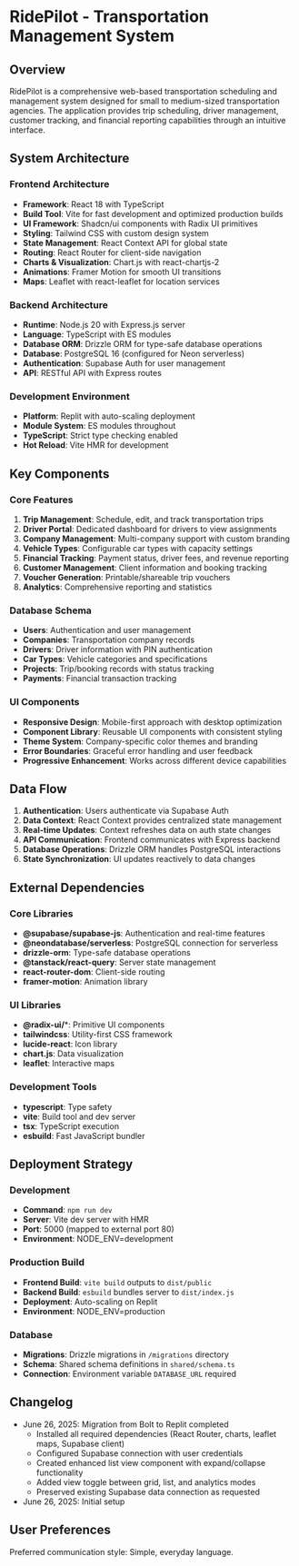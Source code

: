 # RidePilot - Transportation Management System

## Overview

RidePilot is a comprehensive web-based transportation scheduling and management system designed for small to medium-sized transportation agencies. The application provides trip scheduling, driver management, customer tracking, and financial reporting capabilities through an intuitive interface.

## System Architecture

### Frontend Architecture
- **Framework**: React 18 with TypeScript
- **Build Tool**: Vite for fast development and optimized production builds
- **UI Framework**: Shadcn/ui components with Radix UI primitives
- **Styling**: Tailwind CSS with custom design system
- **State Management**: React Context API for global state
- **Routing**: React Router for client-side navigation
- **Charts & Visualization**: Chart.js with react-chartjs-2
- **Animations**: Framer Motion for smooth UI transitions
- **Maps**: Leaflet with react-leaflet for location services

### Backend Architecture
- **Runtime**: Node.js 20 with Express.js server
- **Language**: TypeScript with ES modules
- **Database ORM**: Drizzle ORM for type-safe database operations
- **Database**: PostgreSQL 16 (configured for Neon serverless)
- **Authentication**: Supabase Auth for user management
- **API**: RESTful API with Express routes

### Development Environment
- **Platform**: Replit with auto-scaling deployment
- **Module System**: ES modules throughout
- **TypeScript**: Strict type checking enabled
- **Hot Reload**: Vite HMR for development

## Key Components

### Core Features
1. **Trip Management**: Schedule, edit, and track transportation trips
2. **Driver Portal**: Dedicated dashboard for drivers to view assignments
3. **Company Management**: Multi-company support with custom branding
4. **Vehicle Types**: Configurable car types with capacity settings
5. **Financial Tracking**: Payment status, driver fees, and revenue reporting
6. **Customer Management**: Client information and booking tracking
7. **Voucher Generation**: Printable/shareable trip vouchers
8. **Analytics**: Comprehensive reporting and statistics

### Database Schema
- **Users**: Authentication and user management
- **Companies**: Transportation company records
- **Drivers**: Driver information with PIN authentication
- **Car Types**: Vehicle categories and specifications
- **Projects**: Trip/booking records with status tracking
- **Payments**: Financial transaction tracking

### UI Components
- **Responsive Design**: Mobile-first approach with desktop optimization
- **Component Library**: Reusable UI components with consistent styling
- **Theme System**: Company-specific color themes and branding
- **Error Boundaries**: Graceful error handling and user feedback
- **Progressive Enhancement**: Works across different device capabilities

## Data Flow

1. **Authentication**: Users authenticate via Supabase Auth
2. **Data Context**: React Context provides centralized state management
3. **Real-time Updates**: Context refreshes data on auth state changes
4. **API Communication**: Frontend communicates with Express backend
5. **Database Operations**: Drizzle ORM handles PostgreSQL interactions
6. **State Synchronization**: UI updates reactively to data changes

## External Dependencies

### Core Libraries
- **@supabase/supabase-js**: Authentication and real-time features
- **@neondatabase/serverless**: PostgreSQL connection for serverless
- **drizzle-orm**: Type-safe database operations
- **@tanstack/react-query**: Server state management
- **react-router-dom**: Client-side routing
- **framer-motion**: Animation library

### UI Libraries
- **@radix-ui/***: Primitive UI components
- **tailwindcss**: Utility-first CSS framework
- **lucide-react**: Icon library
- **chart.js**: Data visualization
- **leaflet**: Interactive maps

### Development Tools
- **typescript**: Type safety
- **vite**: Build tool and dev server
- **tsx**: TypeScript execution
- **esbuild**: Fast JavaScript bundler

## Deployment Strategy

### Development
- **Command**: `npm run dev`
- **Server**: Vite dev server with HMR
- **Port**: 5000 (mapped to external port 80)
- **Environment**: NODE_ENV=development

### Production Build
- **Frontend Build**: `vite build` outputs to `dist/public`
- **Backend Build**: `esbuild` bundles server to `dist/index.js`
- **Deployment**: Auto-scaling on Replit
- **Environment**: NODE_ENV=production

### Database
- **Migrations**: Drizzle migrations in `/migrations` directory
- **Schema**: Shared schema definitions in `shared/schema.ts`
- **Connection**: Environment variable `DATABASE_URL` required

## Changelog

- June 26, 2025: Migration from Bolt to Replit completed
  - Installed all required dependencies (React Router, charts, leaflet maps, Supabase client)
  - Configured Supabase connection with user credentials
  - Created enhanced list view component with expand/collapse functionality
  - Added view toggle between grid, list, and analytics modes
  - Preserved existing Supabase data connection as requested
- June 26, 2025: Initial setup

## User Preferences

Preferred communication style: Simple, everyday language.